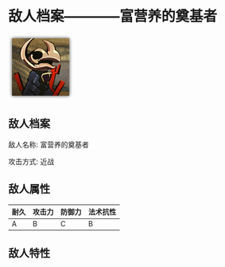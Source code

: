 # 敌人档案————富营养的奠基者

![富营养的奠基者](./eneIcons/富营养的奠基者.png)

## 敌人档案

敌人名称: 富营养的奠基者

攻击方式: 近战

## 敌人属性

| 耐久      | 攻击力  | 防御力 | 法术抗性 |
|---------|------|-----|------|
| A | B | C | B |

## 敌人特性
> 
